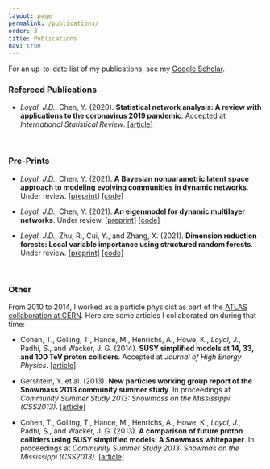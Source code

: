 ```yaml
---
layout: page
permalink: /publications/
order: 3
title: Publications
nav: true
---
```


For an up-to-date list of my publications, see my [Google Scholar](https://scholar.google.com/citations?user=QrQmuvIAAAAJ).

### Refereed Publications

* *Loyal, J.D.*, Chen, Y. (2020). **Statistical network analysis: A review with applications to the coronavirus 2019 pandemic**. Accepted at *International Statistical Review*.
[[article]](https://onlinelibrary.wiley.com/doi/full/10.1111/insr.12398)

<br>

### Pre-Prints

* *Loyal, J.D.*, Chen, Y. (2021). **A Bayesian nonparametric latent space approach to modeling evolving communities in dynamic networks**. Under review.
[[preprint]](https://arxiv.org/abs/2003.07404) [[code]](https://github.com/joshloyal/dynetlsm)

* *Loyal, J.D.*, Chen, Y. (2021). **An eigenmodel for dynamic multilayer networks**. Under review.
[[preprint]](https://arxiv.org/abs/2103.12831) [[code]](https://github.com/joshloyal/multidynet)

* *Loyal, J.D.*, Zhu, R., Cui, Y., and Zhang, X. (2021). **Dimension reduction forests: Local variable importance using structured random forests**. Under review.
[[preprint]](https://arxiv.org/abs/2103.13233) [[code]](https://github.com/joshloyal/drforest)


<br>

### Other

From 2010 to 2014, I worked as a particle physicist as part of the [ATLAS collaboration at CERN](https://atlas.cern/). Here are some articles I collaborated on during that time:

* Cohen, T., Golling, T., Hance, M., Henrichs, A., Howe, K., *Loyal, J.*, Padhi, S., and Wacker, J. G. (2014). **SUSY simplified models at 14, 33, and 100 TeV proton colliders**. Accepted at *Journal of High Energy Physics*.
[[article]](https://arxiv.org/abs/1311.6480v1)

* Gershtein, Y. et al. (2013). **New particles working group report of the Snowmass 2013 community summer study**. In proceedings at *Community Summer Study 2013: Snowmass on the Mississippi (CSS2013)*. [[article]](https://arxiv.org/abs/1311.0299v1)

* Cohen, T., Golling, T., Hance, M., Henrichs, A., Howe, K., *Loyal, J.*, Padhi, S., and Wacker, J. G. (2013). **A comparison of future proton colliders using SUSY simplified models: A Snowmass whitepaper**. In proceedings at *Community Summer Study 2013: Snowmas on the Mississippi (CSS2013)*. [[article]](https://arxiv.org/abs/1310.0077)
